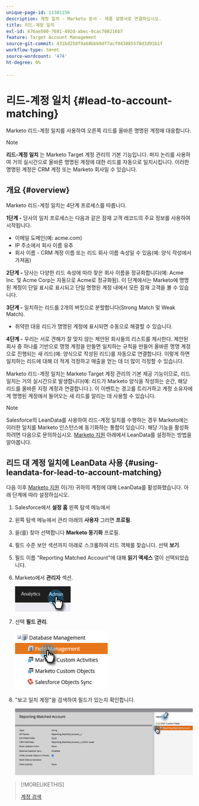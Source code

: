 ```yaml
---
unique-page-id: 11381156
description: 계정 일치 - Marketo 문서 - 제품 설명서로 연결하십시오.
title: 리드-계정 일치
exl-id: 676ae500-7691-492d-abec-0cac708216b7
feature: Target Account Management
source-git-commit: 431bd258f9a68bbb9df7acf043085578d3d91b1f
workflow-type: tm+mt
source-wordcount: '474'
ht-degree: 0%

---
```


# 리드-계정 일치 {#lead-to-account-matching}

Marketo 리드-계정 일치를 사용하여 오른쪽 리드를 올바른 명명된 계정에 대응합니다.

>[!NOTE]
>
>**리드-계정 일치** 는 Marketo Target 계정 관리의 기본 기능입니다. 퍼지 논리를 사용하여 거의 실시간으로 올바른 명명된 계정에 대한 리드를 자동으로 일치시킵니다. 이러한 명명된 계정은 CRM 계정 또는 Marketo 회사일 수 있습니다.

## 개요 {#overview}

Marketo 리드-계정 일치는 4단계 프로세스를 따릅니다.

**1단계 -** 당사의 일치 프로세스는 다음과 같은 잠재 고객 레코드의 주요 정보를 사용하여 시작됩니다.

* 이메일 도메인(예: acme.com)
* IP 주소에서 회사 이름 유추
* 회사 이름 - CRM 계정 이름 또는 리드 회사 이름 속성일 수 있음(예: 양식 작성에서 가져옴)

**2단계 -** 당사는 다양한 리드 속성에 따라 찾은 회사 이름을 정규화합니다(예: Acme Inc. 및 Acme Corp는 자동으로 Acme로 정규화됨). 이 단계에서는 Marketo에 명명된 계정이 단일 표시로 표시되고 단일 명명된 계정 내에서 모든 잠재 고객을 볼 수 있습니다.

**3단계 -** 일치하는 리드를 2개의 버킷으로 분할합니다(Strong Match 및 Weak Match).

* 취약한 대응 리드가 명명된 계정에 표시되면 수동으로 해결할 수 있습니다.

**4단계 -** 우리는 서로 견해가 잘 맞지 않는 제안된 회사들의 리스트를 제시한다. 제안된 회사 중 하나를 기반으로 명명 계정을 만들면 일치하는 규칙을 만들어 올바른 명명 계정으로 진행되는 새 리드(예: 양식으로 작성된 리드)를 자동으로 연결합니다. 이렇게 하면 일치하는 리드에 대해 더 적게 걱정하고 매출을 얻는 데 더 많이 걱정할 수 있습니다.

Marketo 리드-계정 일치는 Marketo Target 계정 관리의 기본 제공 기능이므로, 리드 일치는 거의 실시간으로 발생합니다(예: 리드가 Marketo 양식을 작성하는 순간, 해당 리드를 올바른 지정 계정과 연결합니다.). 이 이벤트는 경고를 트리거하고 계정 소유자에게 명명된 계정에서 들어오는 새 리드를 알리는 데 사용할 수 있습니다.

>[!NOTE]
>
>Salesforce의 LeanData를 사용하여 리드-계정 일치를 수행하는 경우 Marketo에는 이러한 일치를 Marketo 인스턴스에 동기화하는 통합이 있습니다. 해당 기능을 활성화하려면 다음으로 문의하십시오. [Marketo 지원](https://nation.marketo.com/t5/Support/ct-p/Support) 아래에서 LeanData를 설정하는 방법을 알아봅니다.

## 리드 대 계정 일치에 LeanData 사용 {#using-leandata-for-lead-to-account-matching}

다음 이후 [Marketo 지원](https://nation.marketo.com/t5/Support/ct-p/Support) 이(가) 귀하의 계정에 대해 LeanData를 활성화했습니다. 아래 단계에 따라 설정하십시오.

1. Salesforce에서 **설정 홈** 왼쪽 탐색 메뉴에서

1. 왼쪽 탐색 메뉴에서 관리 아래의 **사용자** 그러면 **프로필**.

1. 을(를) 찾아 선택합니다 **Marketo 동기화** 프로필.

1. 필드 수준 보안 섹션까지 아래로 스크롤하여 리드 객체를 찾습니다. 선택 **보기**.

1. 필드 이름 &quot;Reporting Matched Account&quot;에 대해 **읽기 액세스** 열이 선택되었습니다.

1. Marketo에서 **관리자** 섹션.

   ![](assets/lead-to-account-matching-1.png)

1. 선택 **필드 관리**.

   ![](assets/lead-to-account-matching-2.png)

1. &quot;보고 일치 계정&quot;을 검색하여 필드가 있는지 확인합니다.

   ![](assets/lead-to-account-matching-3.png)

>[!MORELIKETHIS]
>
>[계정 검색](/help/marketo/product-docs/target-account-management/target/named-accounts/discover-accounts.md)

